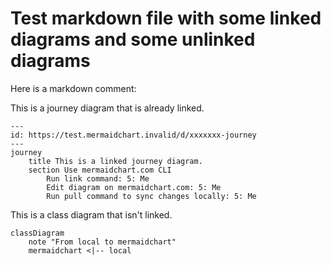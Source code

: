 # Test markdown file with some linked diagrams and some unlinked diagrams

Here is a markdown comment: <!-- Hello World -->

This is a journey diagram that is already linked.

```mermaid
---
id: https://test.mermaidchart.invalid/d/xxxxxxx-journey
---
journey
    title This is a linked journey diagram.
    section Use mermaidchart.com CLI
        Run link command: 5: Me
        Edit diagram on mermaidchart.com: 5: Me
        Run pull command to sync changes locally: 5: Me
```

This is a class diagram that isn't linked.

```mermaid
classDiagram
    note "From local to mermaidchart"
    mermaidchart <|-- local
```
